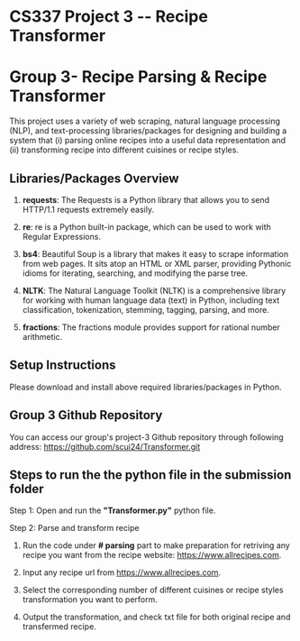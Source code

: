 # CS337 Project 3 -- Recipe Transformer
# Group 3- Recipe Parsing & Recipe Transformer

This project uses a variety of web scraping, natural language processing (NLP), and text-processing libraries/packages for designing and building a system that (i) parsing online recipes into a useful data representation and (ii) transforming recipe into different cuisines or recipe styles. 

## Libraries/Packages Overview
1. **requests**: The Requests is a Python library that allows you to send HTTP/1.1 requests extremely easily.
   
2. **re**: re is a Python built-in package, which can be used to work with Regular Expressions.
   
3. **bs4**: Beautiful Soup is a library that makes it easy to scrape information from web pages. It sits atop an HTML or XML parser, providing Pythonic idioms for iterating, searching, and modifying the parse tree.
      
4. **NLTK**: The Natural Language Toolkit (NLTK) is a comprehensive library for working with human language data (text) in Python, including text classification, tokenization, stemming, tagging, parsing, and more.

5. **fractions**: The fractions module provides support for rational number arithmetic.
    

## Setup Instructions

Please download and install above required libraries/packages in Python.

## Group 3 Github Repository
 You can access our group's project-3 Github repository through following address: 
https://github.com/scui24/Transformer.git

## Steps to run the the python file in the submission folder

Step 1: Open and run the **"Transformer.py"** python file.

Step 2: Parse and transform recipe
1. Run the code under **# parsing** part to make preparation for retriving any recipe you want from the recipe website: https://www.allrecipes.com.

2. Input any recipe url from https://www.allrecipes.com.

3. Select the corresponding number of different cuisines or recipe styles transformation you want to perform.

4. Output the transformation, and check txt file for both original recipe and transfermed recipe.

  









